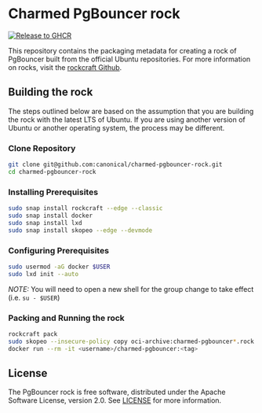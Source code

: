# Charmed PgBouncer rock
[![Release to GHCR](https://github.com/canonical/charmed-pgbouncer-rock/actions/workflows/release.yaml/badge.svg)](https://github.com/canonical/charmed-pgbouncer-rock/actions/workflows/release.yaml)

This repository contains the packaging metadata for creating a rock of PgBouncer built from the official Ubuntu repositories.  For more information on rocks, visit the [rockcraft Github](https://github.com/canonical/rockcraft). 

## Building the rock
The steps outlined below are based on the assumption that you are building the rock with the latest LTS of Ubuntu.  If you are using another version of Ubuntu or another operating system, the process may be different.

### Clone Repository
```bash
git clone git@github.com:canonical/charmed-pgbouncer-rock.git
cd charmed-pgbouncer-rock
```
### Installing Prerequisites
```bash
sudo snap install rockcraft --edge --classic
sudo snap install docker
sudo snap install lxd
sudo snap install skopeo --edge --devmode
```
### Configuring Prerequisites
```bash
sudo usermod -aG docker $USER 
sudo lxd init --auto
```
*_NOTE:_* You will need to open a new shell for the group change to take effect (i.e. `su - $USER`)
### Packing and Running the rock
```bash
rockcraft pack
sudo skopeo --insecure-policy copy oci-archive:charmed-pgbouncer*.rock docker-daemon:<username>/charmed-pgbouncer:<tag>
docker run --rm -it <username>/charmed-pgbouncer:<tag>
```

## License
The PgBouncer rock is free software, distributed under the Apache
Software License, version 2.0. See
[LICENSE](https://github.com/canonical/charmed-pgbouncer-rock/blob/1-22.04/licenses/LICENSE-rock)
for more information.
